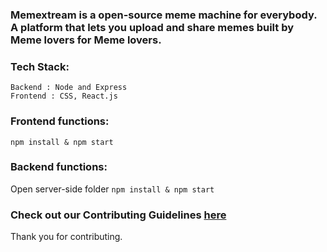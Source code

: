 <h3> Memextream is a open-source meme machine for everybody. 
 A platform that lets you upload and share memes built by Meme lovers for Meme lovers.
</h3>

### Tech Stack:
 `Backend : Node and Express`<br>
 `Frontend : CSS, React.js`


### Frontend functions:
 `npm install & npm start`
 
### Backend functions:
 Open server-side folder 
  `npm install & npm start`
 
### Check out our Contributing Guidelines [here](https://github.com/shubhamcodez/OpenMeme/blob/v2.0/CONTRIBUTING.md)
Thank you for contributing.
